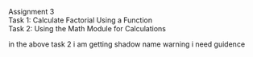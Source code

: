 Assignment 3   
 Task 1: Calculate Factorial Using a Function   
Task 2: Using the Math Module for Calculations


in the above task 2 i am getting shadow name warning i need guidence 